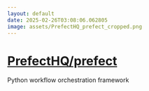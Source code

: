 ```yaml
---
layout: default
date: 2025-02-26T03:08:06.062805
image: assets/PrefectHQ_prefect_cropped.png
---
```


# [PrefectHQ/prefect](https://github.com/PrefectHQ/prefect)

Python workflow orchestration framework
